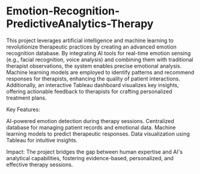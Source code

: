 # Emotion-Recognition-PredictiveAnalytics-Therapy
This project leverages artificial intelligence and machine learning to revolutionize therapeutic practices by creating an advanced emotion recognition database. By integrating AI tools for real-time emotion sensing (e.g., facial recognition, voice analysis) and combining them with traditional therapist observations, the system enables precise emotional analysis. Machine learning models are employed to identify patterns and recommend responses for therapists, enhancing the quality of patient interactions. Additionally, an interactive Tableau dashboard visualizes key insights, offering actionable feedback to therapists for crafting personalized treatment plans.

Key Features:

AI-powered emotion detection during therapy sessions.
Centralized database for managing patient records and emotional data.
Machine learning models to predict therapeutic responses.
Data visualization using Tableau for intuitive insights.

Impact:
The project bridges the gap between human expertise and AI's analytical capabilities, fostering evidence-based, personalized, and effective therapy sessions.
